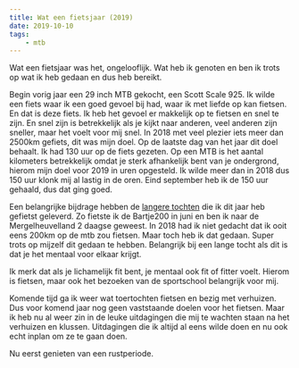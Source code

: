 ```yaml
---
title: Wat een fietsjaar (2019)
date: 2019-10-10
tags: 
    - mtb 
---
```


Wat een fietsjaar was het, ongelooflijk. Wat heb ik genoten en ben ik trots op wat ik heb gedaan en dus heb bereikt.

Begin vorig jaar een 29 inch MTB gekocht, een Scott Scale 925. Ik wilde een fiets waar ik een goed gevoel bij had, waar ik met liefde op kan fietsen. En dat is deze fiets. Ik heb het gevoel er makkelijk op te fietsen en snel te zijn. En snel zijn is betrekkelijk als je kijkt naar anderen, veel anderen zijn sneller, maar het voelt voor mij snel.
In 2018 met veel plezier iets meer dan 2500km gefiets, dit was mijn doel. Op de laatste dag van het jaar dit doel behaalt. Ik had 130 uur op de fiets gezeten. Op een MTB is het aantal kilometers betrekkelijk omdat je sterk afhankelijk bent van je ondergrond, hierom mijn doel voor 2019 in uren opgesteld. Ik wilde meer dan in 2018 dus 150 uur klonk mij al lastig in de oren.
Eind september heb ik de 150 uur gehaald, dus dat ging goed.

Een belangrijke bijdrage hebben de <a href="/mountainbiking">langere tochten</a> die ik dit jaar heb gefietst geleverd. Zo fietste ik de Bartje200 in juni en ben ik naar de Mergelheuvelland 2 daagse geweest. In 2018 had ik niet gedacht dat ik ooit eens 200km op de mtb zou fietsen. Maar toch heb ik dat gedaan. Super trots op mijzelf dit gedaan te hebben.
Belangrijk bij een lange tocht als dit is dat je het mentaal voor elkaar krijgt.

Ik merk dat als je lichamelijk fit bent, je mentaal ook fit of fitter voelt. Hierom is fietsen, maar ook het bezoeken van de sportschool belangrijk voor mij.

Komende tijd ga ik weer wat toertochten fietsen en bezig met verhuizen. Dus voor komend jaar nog geen vaststaande doelen voor het fietsen. Maar ik heb nu al weer zin in de leuke uitdagingen die mij te wachten staan na het verhuizen en klussen. Uitdagingen die ik altijd al eens wilde doen en nu ook echt inplan om ze te gaan doen. 

Nu eerst genieten van een rustperiode.

